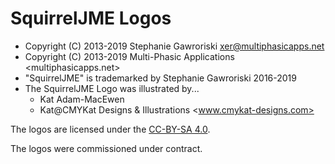 # SquirrelJME Logos

 * Copyright (C) 2013-2019 Stephanie Gawroriski <xer@multiphasicapps.net>
 * Copyright (C) 2013-2019 Multi-Phasic Applications <multiphasicapps.net>
 * "SquirrelJME" is trademarked by Stephanie Gawroriski 2016-2019
 * The SquirrelJME Logo was illustrated by...
   * Kat Adam-MacEwen
   * Kat@CMYKat Designs & Illustrations <www.cmykat-designs.com>

The logos are licensed under the [CC-BY-SA 4.0](../../license.mkd).

The logos were commissioned under contract.

